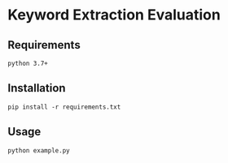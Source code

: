 # Keyword Extraction Evaluation

## Requirements

    python 3.7+

## Installation

    pip install -r requirements.txt


## Usage

    python example.py
